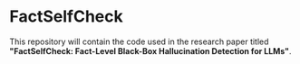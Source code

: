 # FactSelfCheck

This repository will contain the code used in the research paper titled
**"FactSelfCheck: Fact-Level Black-Box Hallucination Detection for LLMs"**.

